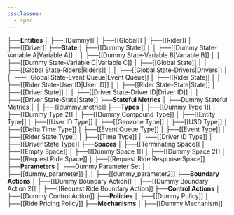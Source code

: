 ```yaml
---
cssclasses:
  - spec
---
```


├──**Entities**
│   ├──[[Dummy]]
│   ├──[[Global]]
│   ├──[[Rider]]
│   ├──[[Driver]]
├──**State**
│   ├──[[Dummy State]]
│   │   ├──[[Dummy State-Variable A\|Variable A]]
│   │   ├──[[Dummy State-Variable B\|Variable B]]
│   │   ├──[[Dummy State-Variable C\|Variable C]]
│   ├──[[Global State]]
│   │   ├──[[Global State-Riders\|Riders]]
│   │   ├──[[Global State-Drivers\|Drivers]]
│   │   ├──[[Global State-Event Queue\|Event Queue]]
│   ├──[[Rider State]]
│   │   ├──[[Rider State-User ID\|User ID]]
│   │   ├──[[Rider State-State\|State]]
│   ├──[[Driver State]]
│   │   ├──[[Driver State-Driver ID\|Driver ID]]
│   │   ├──[[Driver State-State\|State]]
├──**Stateful Metrics**
│   ├──Dummy Stateful Metrics
│   │   ├──[[dummy_metric]]
├──**Types**
│   ├──[[Dummy Type 1]]
│   ├──[[Dummy Type 2]]
│   ├──[[Dummy Compound Type]]
│   ├──[[Entity Type]]
│   ├──[[User ID Type]]
│   ├──[[Geozone Type]]
│   ├──[[USD Type]]
│   ├──[[Delta Time Type]]
│   ├──[[Event Queue Type]]
│   ├──[[Event Type]]
│   ├──[[Rider State Type]]
│   ├──[[Time Type]]
│   ├──[[Driver ID Type]]
│   ├──[[Driver State Type]]
├──**Spaces**
│   ├──[[Terminating Space]]
│   ├──[[Empty Space]]
│   ├──[[Dummy Space 1]]
│   ├──[[Dummy Space 2]]
│   ├──[[Request Ride Space]]
│   ├──[[Request Ride Response Space]]
├──**Parameters**
│   ├──Dummy Parameter Set
│   │   ├──[[dummy_parameter]]
│   │   ├──[[dummy_parameter2]]
├──**Boundary Actions**
│   ├──[[Dummy Boundary Action]]
│   ├──[[Dummy Boundary Action 2]]
│   ├──[[Request Ride Boundary Action]]
├──**Control Actions**
│   ├──[[Dummy Control Action]]
├──**Policies**
│   ├──[[Dummy Policy]]
│   ├──[[Ride Pricing Policy]]
├──**Mechanisms**
│   ├──[[Dummy Mechanism]]
